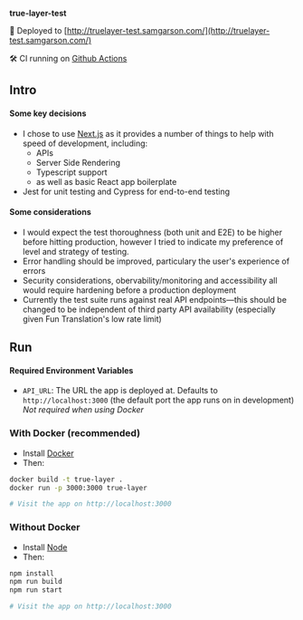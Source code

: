 **true-layer-test**

🚀 Deployed to [http://truelayer-test.samgarson.com/](http://truelayer-test.samgarson.com/)

🛠 CI running on [Github Actions](https://github.com/samtgarson/true-layer-test/actions)

## Intro

#### Some key decisions
- I chose to use [Next.js](http://nextjs.org) as it provides a number of things to help with speed of development, including:
  - APIs
  - Server Side Rendering
  - Typescript support
  - as well as basic React app boilerplate
- Jest for unit testing and Cypress for end-to-end testing

#### Some considerations
- I would expect the test thoroughness (both unit and E2E) to be higher before hitting production, however I tried to indicate my preference of level and strategy of testing.
- Error handling should be improved, particulary the user's experience of errors
- Security considerations, obervability/monitoring and accessibility all would require hardening before a production deployment
- Currently the test suite runs against real API endpoints—this should be changed to be independent of third party API availability (especially given Fun Translation's low rate limit)

## Run

#### Required Environment Variables

- `API_URL`: The URL the app is deployed at. Defaults to `http://localhost:3000` (the default port the app runs on in development) _Not required when using Docker_

### With Docker (recommended)

- Install [Docker](https://docs.docker.com/desktop/)
- Then:
```sh
docker build -t true-layer .
docker run -p 3000:3000 true-layer

# Visit the app on http://localhost:3000
```

### Without Docker

- Install [Node](https://nodejs.org/en/download/)
- Then:
```sh
npm install
npm run build
npm run start

# Visit the app on http://localhost:3000
```
